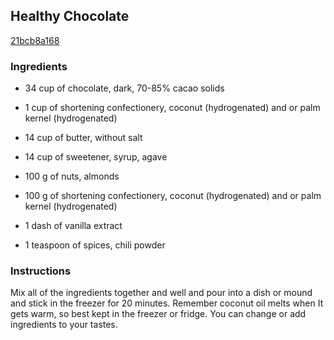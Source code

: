 ## Healthy Chocolate

[21bcb8a168](http://www.food.com/recipe/healthy-chocolate-513764)

### Ingredients

 - 34 cup of chocolate, dark, 70-85% cacao solids

 - 1 cup of shortening confectionery, coconut (hydrogenated) and or palm kernel (hydrogenated)

 - 14 cup of butter, without salt

 - 14 cup of sweetener, syrup, agave

 - 100 g of nuts, almonds

 - 100 g of shortening confectionery, coconut (hydrogenated) and or palm kernel (hydrogenated)

 - 1 dash of vanilla extract

 - 1 teaspoon of spices, chili powder

### Instructions

Mix all of the ingredients together and well and pour into a dish or mound and stick in the freezer for 20 minutes. Remember coconut oil melts when It gets warm, so best kept in the freezer or fridge. You can change or add ingredients to your tastes.